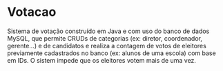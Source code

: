 # Votacao

Sistema de votação construído em Java e com uso do banco de dados MySQL, que permite CRUDs de categorias (ex: diretor, coordenador, gerente...) e de candidatos e realiza a contagem de votos de eleitores previamente cadastrados no banco (ex: alunos de uma escola) com base em IDs. O sistem impede que os eleitores votem mais de uma vez.
